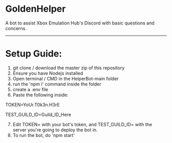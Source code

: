 # GoldenHelper
A bot to assist Xbox Emulation Hub's Discord with basic questions and concerns.

--------------
# Setup Guide:
1) git clone / download the master zip of this repository
2) Ensure you have Nodejs installed
3) Open terminal / CMD in the HelperBot-main folder
4) run the 'npm i' command inside the folder
5) create a .env file
6) Paste the following inside:

TOKEN=YoUr.T0k3n.H3rE

TEST_GUILD_ID=Guild_ID_Here

7) Edit TOKEN= with your bot's token, and TEST_GUILD_ID= with the server you're going to deploy the bot in.
8) To run the bot, do 'npm start' 
